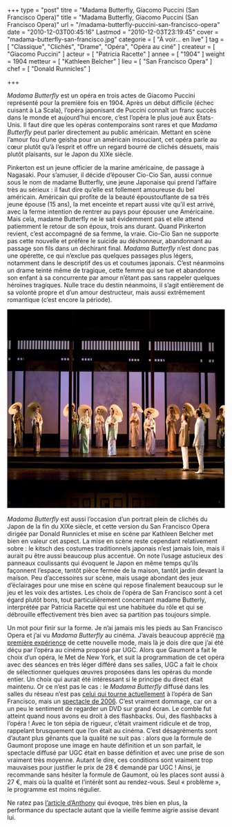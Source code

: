 +++
type = "post"
titre = "Madama Butterfly, Giacomo Puccini (San Francisco Opera)"
title = "Madama Butterfly, Giacomo Puccini (San Francisco Opera)"
url = "/madama-butterfly-puccini-san-francisco-opera"
date = "2010-12-03T00:45:16"
Lastmod = "2010-12-03T23:19:45"
cover = "madama-butterfly-san-francisco.jpg"
categorie = [ "À voir… en live" ]
tag = [ "Classique", "Clichés", "Drame", "Opéra", "Opéra au ciné" ]
createur = [ "Giacomo Puccini" ]
acteur = [ "Patricia Racette" ]
annee = [ "1904" ]
weight = 1904
metteur = [ "Kathleen Belcher" ]
lieu = [ "San Francisco Opera" ]
chef = [ "Donald Runnicles" ]

+++

<p><em>Madama Butterfly</em> est un opéra en trois actes de Giacomo Puccini représenté pour la première fois en 1904. Après un début difficile (échec cuisant à La Scala), l&rsquo;opéra japonisant de Puccini connaît un franc succès dans le monde et aujourd&rsquo;hui encore, c&rsquo;est l&rsquo;opéra le plus joué aux États-Unis. Il faut dire que les opéras contemporains sont rares et que <em>Madama Butterfly</em> peut parler directement au public américain. Mettant en scène l&rsquo;amour fou d&rsquo;une geisha pour un américain insouciant, cet opéra parle au cœur plutôt qu&rsquo;à l&rsquo;esprit et offre un regard bourré de clichés désuets, mais plutôt plaisants, sur le Japon du XIXe siècle.</p>
<p>Pinkerton est un jeune officier de la marine américaine, de passage à Nagasaki. Pour s&rsquo;amuser, il décide d&rsquo;épouser Cio-Cio San, aussi connue sous le nom de madame Butterfly, une jeune Japonaise qui prend l&rsquo;affaire très au sérieux : il faut dire qu&rsquo;elle est follement amoureuse du bel américain. Américain qui profite de la beauté époustouflante de sa très jeune épouse (15 ans), la met enceinte et repart aussi vite qu&rsquo;il est arrivé, avec la ferme intention de rentrer au pays pour épouser une Américaine. Mais cela, madame Butterfly ne le sait évidemment pas et elle attend patiemment le retour de son époux, trois ans durant. Quand Pinkerton revient, c&rsquo;est accompagné de sa femme, la vraie. Cio-Cio San ne supporte pas cette nouvelle et préfère le suicide au déshonneur, abandonnant au passage son fils dans un déchirant final. <em>Madama Butterfly</em> n&rsquo;est donc pas une opérette, ce qui n&rsquo;exclue pas quelques passages plus légers, notamment dans le descriptif des us et coutumes japonais. C&rsquo;est néanmoins un drame teinté même de tragique, cette femme qui se tue et abandonne son enfant à sa concurrente par amour n&rsquo;étant pas sans rappeler quelques héroïnes tragiques. Nulle trace du destin néanmoins, il s&rsquo;agit entièrement de sa volonté propre et d&rsquo;un amour destructeur, mais aussi extrêmement romantique (c&rsquo;est encore la période).</p>
<div style="text-align: center;"><img class="aligncenter" src="san-francisco-opera-2006-butterfly.jpg" border="0" alt="san-francisco-opera-2006-butterfly.jpg" width="690" height="460" /></div>
<p><em>Madama Butterfly</em> est aussi l&rsquo;occasion d&rsquo;un portrait plein de clichés du Japon de la fin du XIXe siècle, et cette version du San Francisco Opera dirigée par Donald Runnicles et mise en scène par Kathleen Belcher met bien en valeur cet aspect. La mise en scène reste cependant relativement sobre : le kitsch des costumes traditionnels japonais n&rsquo;est jamais loin, mais il aurait pu être aussi beaucoup plus accentué. On note l&rsquo;usage astucieux des panneaux coulissants qui évoquent le Japon en même temps qu&rsquo;ils façonnent l&rsquo;espace, tantôt pièce fermée de la maison, tantôt jardin devant la maison. Peu d&rsquo;accessoires sur scène, mais usage abondant des jeux d&rsquo;éclairages pour une mise en scène qui repose finalement beaucoup sur le jeu et les voix des artistes. Les choix de l&rsquo;opéra de San Francisco sont à cet égard plutôt bons, tout particulièrement concernant madame Butterly, interprétée par Patricia Racette qui est une habituée du rôle et qui se débrouille effectivement très bien avec sa partition pas toujours simple.</p>
<p>Un mot pour finir sur la forme. Je n&rsquo;ai jamais mis les pieds au San Francisco Opera et j&rsquo;ai vu <em>Madama Butterfly</em> au cinéma. J&rsquo;avais beaucoup apprécié <a href="http://voiretmanger.fr/2010/10/10/rheingold-wagner-metropolitan-opera/">ma première expérience</a> de cette nouvelle mode, mais là je dois dire que j&rsquo;ai été déçu par l&rsquo;opéra au cinéma proposé par UGC. Alors que Gaumont a fait le choix d&rsquo;un opéra, le Met de New York, et suit la programmation de cet opéra avec des séances en très léger différé dans ses salles, UGC a fait le choix de sélectionner quelques œuvres proposées dans les opéras du monde entier. Un choix qui aurait été intéressant si le principe du direct était maintenu. Or ce n&rsquo;est pas le cas : le <em>Madama Butterfly</em> diffusé dans les salles du réseau n&rsquo;est pas <a href="http://sfopera.com/o/200.asp">celui qui tourne actuellement</a> à l&rsquo;opéra de San Francisco, mais un <a href="http://sfopera.com/opera.asp?o=262">spectacle de 2006</a>. C&rsquo;est vraiment dommage, car on a un peu le sentiment de regarder un DVD sur grand écran. Le comble fut atteint quand nous avons eu droit à des flashbacks. Oui, des flashbacks à l&rsquo;opéra ! Avec le ton sépia de rigueur, c&rsquo;était vraiment ridicule et de trop, rappelant brusquement que l&rsquo;on était au cinéma. C&rsquo;est désagréments sont d&rsquo;autant plus gênants que la qualité ne suit pas : alors que la formule de Gaumont propose une image en haute définition et un son parfait, le spectacle diffusé par UGC était en basse définition et avec une prise de son vraiment très moyenne. Autant le dire, ces conditions sont vraiment trop mauvaises pour justifier le prix de 28 € demandé par UGC ! Ainsi, je recommande sans hésiter la formule de Gaumont, où les places sont aussi à 27 €, mais où la qualité et l&rsquo;intérêt sont au rendez-vous. Seul &laquo;&nbsp;problème&nbsp;&raquo;, le programme est moins régulier.</p>
<p>Ne ratez pas <a href="http://anthonynelzin.com/blog/2010/12/03/madame-butterfly-et-les-flashes-back/">l&rsquo;article d&rsquo;Anthony</a> qui évoque, très bien en plus, la performance du spectacle autant que la vieille femme aigrie assise devant lui.</p>

